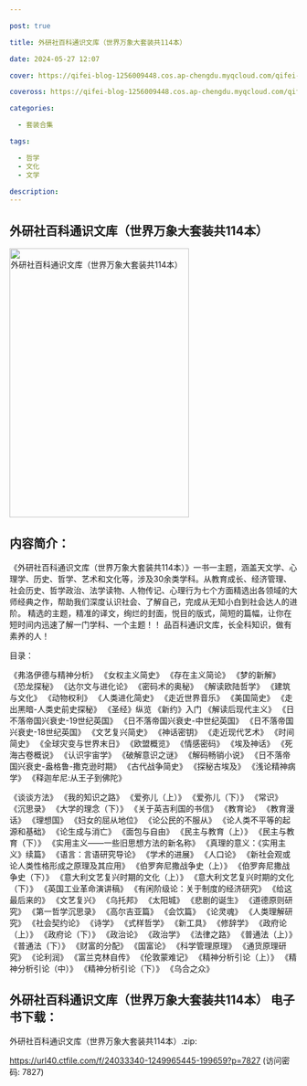 ```yaml
---

post: true

title: 外研社百科通识文库（世界万象大套装共114本）

date: 2024-05-27 12:07

cover: https://qifei-blog-1256009448.cos.ap-chengdu.myqcloud.com/qifei-blog/661528bd68eb9357135e7f78.jpg

coveross: https://qifei-blog-1256009448.cos.ap-chengdu.myqcloud.com/qifei-blog/661528bd68eb9357135e7f78.jpg

categories:

  - 套装合集

tags:

  - 哲学
  - 文化
  - 文学

description:
---
```


##  外研社百科通识文库（世界万象大套装共114本）

<img alt="外研社百科通识文库（世界万象大套装共114本） " class="aligncenter loading" data-was-processed="true" decoding="async" fetchpriority="high" height="471" src="https://qifei-blog-1256009448.cos.ap-chengdu.myqcloud.com/qifei-blog/661528bd68eb9357135e7f78.jpg " style="cursor: zoom-in;" width="314"/>

## 内容简介：

《外研社百科通识文库（世界万象大套装共114本）》一书一主题，涵盖天文学、心理学、历史、哲学、艺术和文化等，涉及30余类学科。从教育成长、经济管理、社会历史、哲学政治、法学读物、人物传记、心理行为七个方面精选出各领域的大师经典之作，帮助我们深度认识社会、了解自己，完成从无知小白到社会达人的进阶。 精选的主题，精准的译文，绚烂的封面，悦目的版式，简短的篇幅，让你在短时间内迅速了解一门学科、一个主题！！ 品百科通识文库，长全科知识，做有素养的人！<br/>

目录：<br/>

《弗洛伊德与精神分析》 《女权主义简史》 《存在主义简论》 《梦的新解》 《恐龙探秘》 《达尔文与进化论》 《密码术的奥秘》 《解读欧陆哲学》 《建筑与文化》 《动物权利》 《人类进化简史》 《走近世界音乐》 《美国简史》 《走出黑暗-人类史前史探秘》 《圣经》纵览 《新约》入门 《解读后现代主义》 《日不落帝国兴衰史-19世纪英国》 《日不落帝国兴衰史-中世纪英国》 《日不落帝国兴衰史-18世纪英国》 《文艺复兴简史》 《神话密钥》 《走近现代艺术》 《时间简史》 《全球灾变与世界末日》 《欧盟概览》 《情感密码》 《埃及神话》 《死海古卷概说》 《认识宇宙学》 《破解意识之谜》 《解码畅销小说》 《日不落帝国兴衰史-盎格鲁-撒克逊时期》 《古代战争简史》 《探秘古埃及》 《浅论精神病学》 《释迦牟尼:从王子到佛陀》<br/>

《谈谈方法》 《我的知识之路》 《爱弥儿（上）》 《爱弥儿（下）》 《常识》 《沉思录》 《大学的理念（下）》 《关于英吉利国的书信》 《教育论》 《教育漫话》 《理想国》 《妇女的屈从地位》 《论公民的不服从》 《论人类不平等的起源和基础》 《论生成与消亡》 《面包与自由》 《民主与教育（上）》 《民主与教育（下）》 《实用主义——一些旧思想方法的新名称》 《真理的意义：《实用主义》续篇》 《语言：言语研究导论》 《学术的进展》 《人口论》 《新社会观或论人类性格形成之原理及其应用》 《伯罗奔尼撒战争史（上）》 《伯罗奔尼撒战争史（下）》 《意大利文艺复兴时期的文化（上）》 《意大利文艺复兴时期的文化（下）》 《英国工业革命演讲稿》 《有闲阶级论：关于制度的经济研究》 《给这最后来的》 《文艺复兴》 《乌托邦》 《太阳城》 《悲剧的诞生》 《道德原则研究》 《第一哲学沉思录》 《高尔吉亚篇》 《会饮篇》 《论灵魂》 《人类理解研究》 《社会契约论》 《诗学》 《式样哲学》 《新工具》 《修辞学》 《政府论（上）》 《政府论（下）》 《政治论》 《政治学》 《法律之路》 《普通法（上）》 《普通法（下）》 《财富的分配》 《国富论》 《科学管理原理》 《通货原理研究》 《论利润》 《富兰克林自传》 《伦敦蒙难记》 《精神分析引论（上）》 《精神分析引论（中）》 《精神分析引论（下）》 《乌合之众》

## 外研社百科通识文库（世界万象大套装共114本） 电子书下载：
外研社百科通识文库（世界万象大套装共114本）.zip: 

https://url40.ctfile.com/f/24033340-1249965445-199659?p=7827 (访问密码: 7827)
